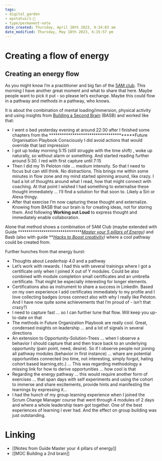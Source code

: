 ```yaml
---
tags: 
- digital_garden
- epstatus/1-🌱
- type/permanent-note
date_created: Thursday, April 20th 2023, 9:34:03 am
date_modified: Thursday, May 18th 2023, 6:15:57 pm
---
```

# Creating a flow of energy
## Creating an energy flow

As you might know I’m a practitioner and big fan of the [5AM club](https://www.blinkist.com/en/app/books/the-5-am-club-en). This morning I have another great moment and what to share that here. Maybe people want to pick it put - so please let’s exchange. Maybe this could flow in a pathway and methods in a pathway, who knows.

It is about the combination of mental loading/immersion, physical activity and using insights from [Building a Second Brain](https://www.blinkist.com/en/app/books/building-a-second-brain-en) (BASB) and worked like that:

- I went o bed yesterday evening at around 22:30 after I finished some chapters from the ***************************************Future Organisation Playbook  Consciously I did avoid actions that would override that last impression
- I got up today morning 5:15 (still struggle with the time shift) , woke up naturally, so without alarm or something. And started reading further around 5:30. I red with first capture until 7:15
- Then I did my 1h Peloton ride … medium intensity. So that I need to focus but can still think. No distractions. This brings me within some minutes in flow zone and my mind started spinning around, like crazy. I had a lot of thoughts around what I read, how that might connect with coaching. At that point I wished I had something to externalise these thought immediately … I’ll find a solution for that soon to. Likely a Siri or Alexa thingy.
- After that exercise I’m now capturing these thought and externalize. Knowing from BASB that our brain is for creating ideas, not for storing them. And following ****************Working out Loud**************** to express thought and immediately enable collaboration.

Alone that method shows a combination of 5AM Club (maybe extended with Guide *******************************[Master your 5 pillars of Energy](https://www.blinkist.com/guides/master-your-four-pillars-of-energy-with-chase-tucker))*  and Basb (also with guide ***[Hacks to Boost creativity](https://www.blinkist.com/guides/hacks-to-boost-productivity-with-tiago-forte))* where a cool pathway could be created from. 

Further hunches from that energy burst:

- Thoughts about *Leaderhsip 4.0* and a pathway
- Let’s work with rewards. I had this with several trainings where I got a certificate only when I joined X out of Y modules. Could be also combined with module completion small certificates and an umbrella certificate. That might be especially interesting for longer elements.
- Certifications also as instrument to share a success in LinkedIn. Based on my own experience I add certificates immediately to my profile and I love collecting badges (cross connect also with why I really like Peloton. And I have now quite some achievements that I’m proud of - isn’t that crazy?)
- I need to capture fast … so I can further tune that flow. Will keep you up-to-date on that
- The methods in Future Organization Playbook are really cool. Great, condensed insights on leadership … and a lot of signals in several directions
- An extension to Opportunity-Solution-Trees … when I observe a behavior I should capture that and then trace back to an underlying opportunity (pain point, need, desire). So if I observe people not joining all pathway modules (behavior in first instance) … whare are potential opportunities connected (no time, not interesting, simply forgot, hating cohort based learning,etc.) … This was regarding methodology a missing link for how to derive opportunities … how cool is that
- Regarding the energy pathway … this would require another form of exercises … that span days with self experiments and using the cohort to immerse and share excitements, provide hints and manifesting the learnings by expressing it…
- I had the hunch of my group learning experience when I joined the Scrum Change Manager course that went through 4 modules of 2 days and where a whole leadership team got together. One of the best experiences of learning I ever had. And the effect on group building was just outstanding.

# Linking
+ [[Notes from Guide Master your 4 pillars of energy]]
+ [[MOC Building a 2nd brain]]


